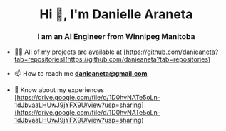 <h1 align="center">Hi 👋, I'm Danielle Araneta</h1>
<h3 align="center">I am an AI Engineer from Winnipeg Manitoba</h3>

- 👨‍💻 All of my projects are available at [https://github.com/danieaneta?tab=repositories](https://github.com/danieaneta?tab=repositories)

- 📫 How to reach me **danieaneta@gmail.com**

- 📄 Know about my experiences [https://drive.google.com/file/d/1D0hvNATe5oLn-1dJbvaaLHUwJ9jYFX9U/view?usp=sharing](https://drive.google.com/file/d/1D0hvNATe5oLn-1dJbvaaLHUwJ9jYFX9U/view?usp=sharing)
